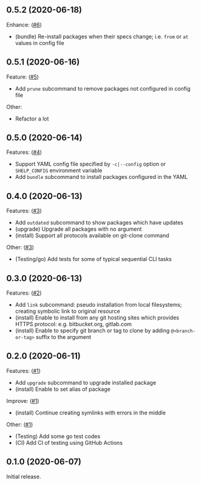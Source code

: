 ## 0.5.2 (2020-06-18)

Enhance: ([#6](https://github.com/progrhyme/shelp/pull/6))

- (bundle) Re-install packages when their specs change; i.e. `from` or `at` values in config file

## 0.5.1 (2020-06-16)

Feature: ([#5](https://github.com/progrhyme/shelp/pull/5))

- Add `prune` subcommand to remove packages not configured in config file

Other:

- Refactor a lot

## 0.5.0 (2020-06-14)

Features: ([#4](https://github.com/progrhyme/shelp/pull/4))

- Support YAML config file specified by `-c|--config` option or `SHELP_CONFIG` environment variable
- Add `bundle` subcommand to install packages configured in the YAML

## 0.4.0 (2020-06-13)

Features: ([#3](https://github.com/progrhyme/shelp/pull/3))

- Add `outdated` subcommand to show packages which have updates
- (upgrade) Upgrade all packages with no argument
- (install) Support all protocols available on git-clone command

Other: ([#3](https://github.com/progrhyme/shelp/pull/3))

- (Testing/go) Add tests for some of typical sequential CLI tasks

## 0.3.0 (2020-06-13)

Features: ([#2](https://github.com/progrhyme/shelp/pull/2))

- Add `link` subcommand: pseudo installation from local filesystems; creating symbolic link to
original resource
- (install) Enable to install from any git hosting sites which provides HTTPS protocol: e.g.
bitbucket.org, gitlab.com
- (install) Enable to specify git branch or tag to clone by adding `@<branch-or-tag>` suffix to the
argument

## 0.2.0 (2020-06-11)

Features: ([#1](https://github.com/progrhyme/shelp/pull/1))

- Add `upgrade` subcommand to upgrade installed package
- (install) Enable to set alias of package

Improve: ([#1](https://github.com/progrhyme/shelp/pull/1))

- (install) Continue creating symlinks with errors in the middle

Other: ([#1](https://github.com/progrhyme/shelp/pull/1))

- (Testing) Add some go test codes
- (CI) Add CI of testing using GitHub Actions

## 0.1.0 (2020-06-07)

Initial release.
